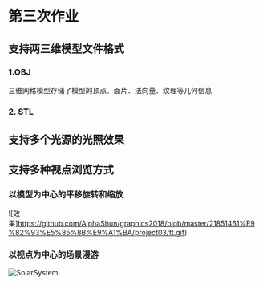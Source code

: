 # 第三次作业

## 支持两三维模型文件格式

### 1.OBJ
三维网格模型存储了模型的顶点、面片、法向量、纹理等几何信息

### 2. STL



## 支持多个光源的光照效果


## 支持多种视点浏览方式


### 以模型为中心的平移旋转和缩放

![效果]https://github.com/AlphaShun/graphics2018/blob/master/21851461%E9%82%93%E5%85%8B%E9%A1%BA/project03/tt.gif)
### 以视点为中心的场景漫游



![SolarSystem](http://i.imgur.com/iY0HtjV.png)
